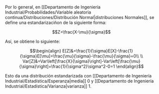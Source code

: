 
Por lo general, en [[Departamento de Ingeniería Industrial/Probabilidades/Variable aleatoria continua/Distribuciones/Distribución Normal|distribuciones Normales]], se define una estandarizaciñon de la siguiente forma: 

$$Z=\frac{X-\mu}{\sigma}$$

Así, se obtiene lo siguiente: 

$$\begin{align}
E[Z]&=\frac{1}{\sigma}E[X]-\frac{1}{\sigma}E[\mu]=\frac{\mu}{\sigma}-\frac{\mu}{\sigma}=0\\  \\
Var[Z]&=Var\left[\frac{X}{\sigma}\right]-Var\left[\frac{\mu}{\sigma}\right]=\frac{1}{\sigma^2}\sigma^2-0=1
\end{align}$$

Esto da una distribución estandarizada con [[Departamento de Ingeniería Industrial/Estadística/Esperanza|media]] $0$ y [[Departamento de Ingeniería Industrial/Estadística/Varianza|varianza]] $1$. 
